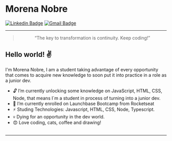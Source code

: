 # Morena Nobre
[![Linkedin Badge](https://img.shields.io/badge/-MorenaNobre-blue?style=flat-square&logo=Linkedin&logoColor=white&link=https://www.linkedin.com/in/morenanobre/)](https://www.linkedin.com/in/morenanobre/)
[![Gmail Badge](https://img.shields.io/badge/-morenagnobre@gmail.com-c14438?style=flat-square&logo=Gmail&logoColor=white&link=mailto:morenagnobre@gmail.com)](mailto:morenagnobre@gmail.com)

<hr>

<blockquote align="center">“The key to transformation is continuity. Keep coding!”</blockquote>

## Hello world! ✌️
I'm Morena Nobre, 
I am a student taking advantage of every opportunity that comes to acquire new knowledge to soon put it into practice in a role as a junior dev. 

- 🔓  I’m currently unlocking some knowledge on JavaScript, HTML, CSS, Node, that means I´m a student in process of turning into a junior dev.
- 🚀 I’m currently enrolled on Launchbase Bootcamp from Rocketseat 
- ⚡ Studing Technologies: Javascript, HTML, CSS, Node, Typescript.
- 💀 Dying for an opportunity in the dev world.
- 😍 Love coding, cats, coffee and drawing!
<br><br>
<hr>
